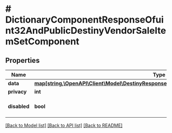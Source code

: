 # # DictionaryComponentResponseOfuint32AndPublicDestinyVendorSaleItemSetComponent

## Properties

Name | Type | Description | Notes
------------ | ------------- | ------------- | -------------
**data** | [**map[string,\OpenAPI\Client\Model\DestinyResponsesPublicDestinyVendorSaleItemSetComponent]**](DestinyResponsesPublicDestinyVendorSaleItemSetComponent.md) |  | [optional]
**privacy** | **int** |  | [optional]
**disabled** | **bool** | If true, this component is disabled. | [optional]

[[Back to Model list]](../../README.md#models) [[Back to API list]](../../README.md#endpoints) [[Back to README]](../../README.md)
